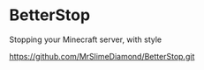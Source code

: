 # BetterStop
Stopping your Minecraft server, with style

https://github.com/MrSlimeDiamond/BetterStop.git
